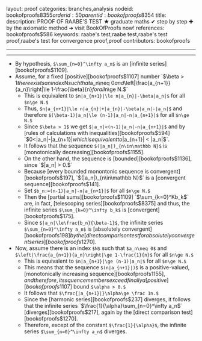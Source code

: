 layout: proof
categories: branches,analysis
nodeid: bookofproofs$8355
orderid: 50
parentid: bookofproofs$8354
title: 
description: PROOF OF RAABE'S TEST ★ graduate maths ✔ step by step ✚ by the axiomatic method ➜ visit BookOfProofs now!
references: bookofproofs$586
keywords: raabe's test,raabe test,raabe's test proof,raabe's test for convergence proof,proof
contributors: bookofproofs

---


---

* By hypothesis, `$\sum_{n=0}^\infty a_n$` is an [infinite series][bookofproofs$1109].
* Assume, for a fixed [positive][bookofproofs$1107] number `$\beta > 1$` there exists an index `$N$` such that `$a_n\neq 0$` and `$\left|\frac{a_{n+1}}{a_n}\right|\le 1-\frac{\beta}{n}$` for all `$n\ge N.$`
   * This is equivalent to `$n|a_{n+1}|\le n|a_{n}|-\beta|a_n|$` for all `$n\ge N.$` 
   * Thus, `$n|a_{n+1}|\le n|a_{n}|+|a_{n}|-\beta|a_n|-|a_n|$` and therefore `$(\beta-1)|a_n|\le (n-1)|a_n|-n|a_{n+1}|$` for all `$n\ge N.$` 
   * Since `$\beta > 1$` we get `$|a_n|<(n-1)|a_n|-n|a_{n+1}|$` and by [rules of calculations with inequalities][bookofproofs$594] `$0<|a_n|-|a_{n+1}|$` which is equivalent to `$|a_{n+1}| < |a_n|$`.
   * It follows that the sequence `$(|a_n|)_{n\in\mathbb N}$` is [monotonically decreasing][bookofproofs$1155].
   * On the other hand, the sequence is [bounded][bookofproofs$1136], since `$|a_n| > 0.$` 
   * Because [every bounded monontonic sequence is convergent][bookofproofs$197], `$(|a_n|)_{n\in\mathbb N}$` is a [convergent sequence][bookofproofs$141].
   * Set `$b_n:=(n-1)|a_n|-n|a_{n+1}|$` for all `$n\ge N.$` 
   * Then the [partial sums][bookofproofs$1109] `$\sum_{k=0}^Kb_k$` are, in fact, [telescoping series][bookofproofs$8375] and thus, the infinite series `$\sum_{k=0}^\infty b_k$` is [convergent][bookofproofs$175].
   * Since `$|a_n|\le\frac{b_n}{\beta-1}$`, the infinite series `$\sum_{n=0}^\infty a_n$` is [absolutely convergent][bookofproofs$198] by the [direct comparison test for absolutely convergent series][bookofproofs$1270].
* Now, assume there is an index `$N$` such that `$a_n\neq 0$` and `$\left|\frac{a_{n+1}}{a_n}\right|\ge 1-\frac{1}{n}$` for all `$n\ge N.$`
   * This is equivalent to `$n|a_{n+1}|\ge (n-1)|a_n|$` for all `$n\ge N.$`
   * This means that the sequence `$(n|a_{n+1}|)$` is a positive-valued, [monotonically increasing sequence][bookofproofs$1155], and therefore, its squence members exceed finally a [positive][bookofproofs$1107] bound `$\alpha > 0.$`
   * It follows that `$\frac{|a_{n+1}|}\alpha\ge \frac 1n.$` 
   * Since the [harmonic series][bookofproofs$237] diverges, it follows that the infinite series `$\frac{1}{\alpha}\sum_{n=0}^\infty a_n$` [diverges][bookofproofs$217], again by the [direct comparison test][bookofproofs$1270].
   * Therefore, except of the constant `$\frac{1}{\alpha}$`, the infinite series `$\sum_{n=0}^\infty a_n$` diverges.
